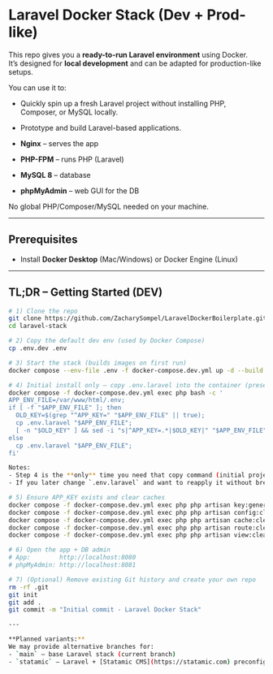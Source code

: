 # Laravel Docker Stack (Dev + Prod-like)

This repo gives you a **ready-to-run Laravel environment** using Docker.  
It’s designed for **local development** and can be adapted for production-like setups.  

You can use it to:
- Quickly spin up a fresh Laravel project without installing PHP, Composer, or MySQL locally.
- Prototype and build Laravel-based applications.

- **Nginx** – serves the app
- **PHP-FPM** – runs PHP (Laravel)
- **MySQL 8** – database
- **phpMyAdmin** – web GUI for the DB

No global PHP/Composer/MySQL needed on your machine.

---

## Prerequisites

- Install **Docker Desktop** (Mac/Windows) or Docker Engine (Linux)

---

## TL;DR – Getting Started (DEV)

```bash
# 1) Clone the repo
git clone https://github.com/ZacharySompel/LaravelDockerBoilerplate.git laravel-stack
cd laravel-stack

# 2) Copy the default dev env (used by Docker Compose)
cp .env.dev .env

# 3) Start the stack (builds images on first run)
docker compose --env-file .env -f docker-compose.dev.yml up -d --build

# 4) Initial install only — copy .env.laravel into the container (preserves APP_KEY if it already exists)
docker compose -f docker-compose.dev.yml exec php bash -c '
APP_ENV_FILE=/var/www/html/.env;
if [ -f "$APP_ENV_FILE" ]; then
  OLD_KEY=$(grep "^APP_KEY=" "$APP_ENV_FILE" || true);
  cp .env.laravel "$APP_ENV_FILE";
  [ -n "$OLD_KEY" ] && sed -i "s|^APP_KEY=.*|$OLD_KEY|" "$APP_ENV_FILE";
else
  cp .env.laravel "$APP_ENV_FILE";
fi'

Notes:
- Step 4 is the **only** time you need that copy command (initial project setup).  
- If you later change `.env.laravel` and want to reapply it without breaking encryption, you can rerun Step 4—your existing `APP_KEY` will be preserved.  

# 5) Ensure APP_KEY exists and clear caches
docker compose -f docker-compose.dev.yml exec php php artisan key:generate --ansi
docker compose -f docker-compose.dev.yml exec php php artisan config:clear
docker compose -f docker-compose.dev.yml exec php php artisan cache:clear
docker compose -f docker-compose.dev.yml exec php php artisan route:clear
docker compose -f docker-compose.dev.yml exec php php artisan view:clear

# 6) Open the app + DB admin
# App:        http://localhost:8080
# phpMyAdmin: http://localhost:8081

# 7) (Optional) Remove existing Git history and create your own repo
rm -rf .git
git init
git add .
git commit -m "Initial commit - Laravel Docker Stack"

---

**Planned variants:**  
We may provide alternative branches for:
- `main` – base Laravel stack (current branch)
- `statamic` – Laravel + [Statamic CMS](https://statamic.com) preconfigured